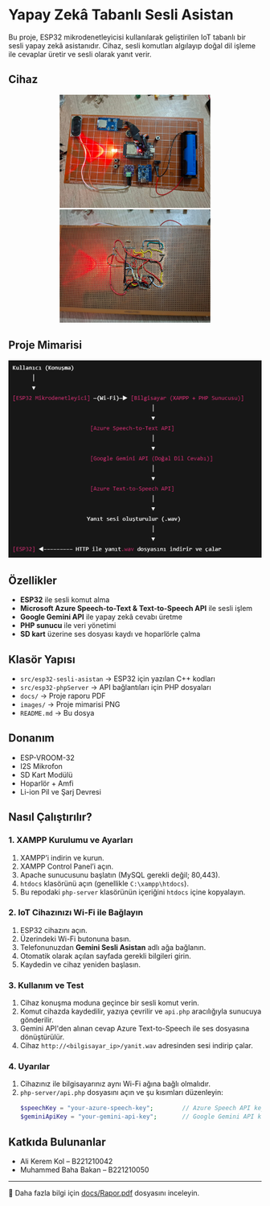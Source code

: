 # Yapay Zekâ Tabanlı Sesli Asistan

Bu proje, ESP32 mikrodenetleyicisi kullanılarak geliştirilen IoT tabanlı bir sesli yapay zekâ asistanıdır. Cihaz, sesli komutları algılayıp doğal dil işleme ile cevaplar üretir ve sesli olarak yanıt verir.

## Cihaz
<p align="center">
  <img src="./images/Cihaz1.jpg" alt="Cihaz 1" width="300"/>
  <img src="./images/Cihaz2.jpg" alt="Cihaz 2" width="300"/>
</p>

## Proje Mimarisi
![Proje Mimarisi](./images/Mimari.png)

## Özellikler

- **ESP32** ile sesli komut alma
- **Microsoft Azure Speech-to-Text & Text-to-Speech API** ile sesli işlem
- **Google Gemini API** ile yapay zekâ cevabı üretme
- **PHP sunucu** ile veri yönetimi
- **SD kart** üzerine ses dosyası kaydı ve hoparlörle çalma

## Klasör Yapısı

- `src/esp32-sesli-asistan` → ESP32 için yazılan C++ kodları
- `src/esp32-phpServer` → API bağlantıları için PHP dosyaları
- `docs/` → Proje raporu PDF
- `images/` → Proje mimarisi PNG
- `README.md` → Bu dosya

## Donanım

- ESP-VROOM-32
- I2S Mikrofon
- SD Kart Modülü
- Hoparlör + Amfi
- Li-ion Pil ve Şarj Devresi

## Nasıl Çalıştırılır?

### 1. XAMPP Kurulumu ve Ayarları
1. XAMPP’i indirin ve kurun.  
2. XAMPP Control Panel’i açın.  
3. Apache sunucusunu başlatın (MySQL gerekli değil; 80,443).  
4. `htdocs` klasörünü açın (genellikle `C:\xampp\htdocs`).  
5. Bu repodaki `php-server` klasörünün içeriğini `htdocs` içine kopyalayın.  

### 2. IoT Cihazınızı Wi-Fi ile Bağlayın
1. ESP32 cihazını açın.  
2. Üzerindeki Wi-Fi butonuna basın.  
3. Telefonunuzdan **Gemini Sesli Asistan** adlı ağa bağlanın.  
4. Otomatik olarak açılan sayfada gerekli bilgileri girin.  
5. Kaydedin ve cihaz yeniden başlasın.  

### 3. Kullanım ve Test
1. Cihaz konuşma moduna geçince bir sesli komut verin.  
2. Komut cihazda kaydedilir, yazıya çevrilir ve `api.php` aracılığıyla sunucuya gönderilir.  
3. Gemini API'den alınan cevap Azure Text-to-Speech ile ses dosyasına dönüştürülür.  
4. Cihaz `http://<bilgisayar_ip>/yanit.wav` adresinden sesi indirip çalar.  

### 4. Uyarılar
1. Cihazınız ile bilgisayarınız aynı Wi-Fi ağına bağlı olmalıdır.  
2. `php-server/api.php` dosyasını açın ve şu kısımları düzenleyin:
   ```php
   $speechKey = "your-azure-speech-key";        // Azure Speech API key
   $geminiApiKey = "your-gemini-api-key";       // Google Gemini API key


## Katkıda Bulunanlar

- Ali Kerem Kol – B221210042  
- Muhammed Baha Bakan – B221210050

---

📄 Daha fazla bilgi için [docs/Rapor.pdf](docs/Rapor.pdf) dosyasını inceleyin.
